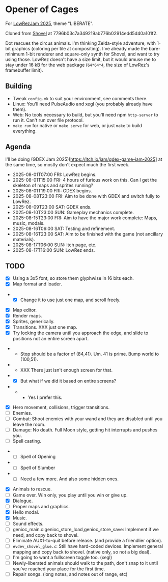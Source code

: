 # Opener of Cages

For [LowRezJam 2025](https://itch.io/jam/lowrezjam-2025), theme "LIBERATE".

Cloned from [Shovel](https://github.com/aksommerville/shovel) at 7796b03c7a349219ab776b02914edd5d40a101f2.

Dot rescues the circus animals.
I'm thinking Zelda-style adventure, with 1-bit graphics (coloring per tile at compositing).
I've already made the bare-minimum 1-bit renderer and square-only synth for Shovel, and want to try using those.
LowRez doesn't have a size limit, but it would amuse me to stay under 16 kB for the web package (`64*64*4`, the size of LowRez's framebuffer limit).

## Building

 - Tweak `config.mk` to suit your environment, see comments there.
 - Linux: You'll need PulseAudio and xegl (you probably already have them).
 - Web: No tools necessary to build, but you'll need npm `http-server` to run it. Can't run over file protocol.
 - `make run` for native or `make serve` for web, or just `make` to build everything.
 
## Agenda

I'll be doing (GDEX Jam 2025)[https://itch.io/jam/gdex-game-jam-2025] at the same time, so mostly don't expect much the first week.

 - 2025-08-01T07:00 FRI: LowRez begins.
 - 2025-08-01T15:00 FRI: 4 hours of furious work on this. Can I get the skeleton of maps and sprites running?
 - 2025-08-01T19:00 FRI: GDEX begins.
 - 2025-08-08T23:00 FRI: Aim to be done with GDEX and switch fully to LowRez.
 - 2025-08-09T23:00 SAT: GDEX ends.
 - 2025-08-10T23:00 SUN: Gameplay mechanics complete.
 - 2025-08-15T23:00 FRI: Aim to have the major work complete: Maps, music, modals.
 - 2025-08-16T06:00 SAT: Testing and refinement.
 - 2025-08-16T23:00 SAT: Aim to be finished with the game (not ancillary materials).
 - 2025-08-17T06:00 SUN: Itch page, etc.
 - 2025-08-17T16:00 SUN: LowRez ends.

## TODO

- [x] Using a 3x5 font, so store them glyphwise in 16 bits each.
- [x] Map format and loader.
- - [x] Change it to use just one map, and scroll freely.
- [x] Map editor.
- [x] Render maps.
- [x] Sprites, generically.
- [x] Transitions. XXX just one map.
- [x] Try locking the camera until you approach the edge, and slide to positions not an entire screen apart.
- - Stop should be a factor of (84,41). Um. 41 is prime. Bump world to (100,51).
- - XXX There just isn't enough screen for that.
- - [x] But what if we did it based on entire screens?
- - - Yes I prefer this.
- [x] Hero movement, collisions, trigger transitions.
- [ ] Enemies.
- [ ] Combat: Shoot enemies with your wand and they are disabled until you leave the room.
- [ ] Damage: No death. Full Moon style, getting hit interrupts and pushes you.
- [ ] Spell casting.
- - [ ] Spell of Opening
- - [ ] Spell of Slumber
- - [ ] Need a few more. And also some hidden ones.
- [x] Animals to rescue.
- [ ] Game over. Win only, you play until you win or give up.
- [x] Dialogue.
- [ ] Proper maps and graphics.
- [x] Hello modal.
- [x] Music.
- [ ] Sound effects.
- [ ] genioc_main.c:genioc_store_load,genioc_store_save: Implement if we need, and copy back to shovel.
- [ ] Eliminate AUX1-to-quit before release. (and provide a friendlier option).
- [ ] `evdev_shovel_glue.c`: Still have hard-coded devices. Implement general mapping and copy back to shovel. (native only, so not a big deal).
- [ ] I'm going to want a fullscreen toggle too. (xegl)
- [ ] Newly-liberated animals should walk to the path, don't snap to it until you've reached your place for the first time.
- [ ] Repair songs. (long notes, and notes out of range, etc)
